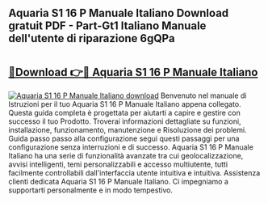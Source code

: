 ## Aquaria S1 16 P Manuale Italiano Download gratuit PDF - Part-Gt1 Italiano Manuale dell'utente di riparazione 6gQPa

# <h2><a href="http://dfgfjk.blite.top/?on=Aquaria+S1+16+P+Manuale+Italiano">🔗Download 👉🔴 Aquaria S1 16 P Manuale Italiano</a></h2>

[![Aquaria S1 16 P Manuale Italiano download](https://i.imgur.com/lujVjoI.png)](http://dfgfjk.blite.top/?on=Aquaria+S1+16+P+Manuale+Italiano)
Benvenuto nel manuale di Istruzioni per il tuo Aquaria S1 16 P Manuale Italiano appena collegato. Questa guida completa è progettata per aiutarti a capire e gestire con successo il tuo Prodotto. Troverai informazioni dettagliate su funzioni, installazione, funzionamento, manutenzione e Risoluzione dei problemi. Guida passo passo alla configurazione segui questi passaggi per una configurazione senza interruzioni e di successo. Aquaria S1 16 P Manuale Italiano ha una serie di funzionalità avanzate tra cui geolocalizzazione, avvisi intelligenti, temi personalizzabili e accesso multiutente, tutti facilmente controllabili dall'interfaccia utente intuitiva e intuitiva. Assistenza clienti dedicata Aquaria S1 16 P Manuale Italiano. Ci impegniamo a supportarti personalmente e in modo tempestivo.
